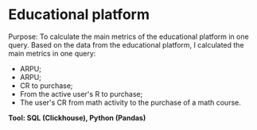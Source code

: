 # Educational platform
Purpose: To calculate the main metrics of the educational platform in one query.
Based on the data from the educational platform, I calculated the main metrics in one query:
- ARPU; 
- ARPU; 
- CR to purchase; 
- From the active user's R to purchase; 
- The user's CR from math activity to the purchase of a math course.

**Tool: SQL (Clickhouse), Python (Pandas)**

